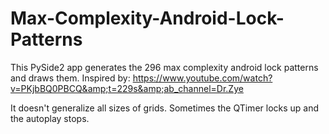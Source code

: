 # Max-Complexity-Android-Lock-Patterns
This PySide2 app generates the 296 max complexity android lock patterns and draws them. Inspired by: https://www.youtube.com/watch?v=PKjbBQ0PBCQ&amp;t=229s&amp;ab_channel=Dr.Zye

It doesn't generalize all sizes of grids. Sometimes the QTimer locks up and the autoplay stops. 
